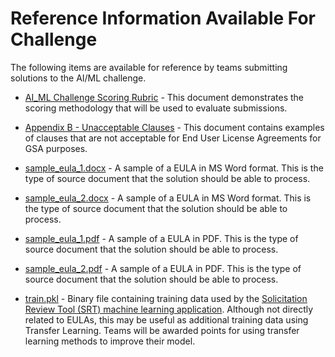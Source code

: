 # Reference Information Available For Challenge

The following items are available for reference by teams submitting solutions to the AI/ML challenge.


* [AI_ML Challenge Scoring Rubric](AI_ML%20Challenge%20Scoring%20Rubric.pdf) - This document demonstrates the scoring methodology that will be used to evaluate submissions.

* [Appendix B - Unacceptable Clauses](appendix_b_unacceptable_clauses.pdf) - This document contains examples of clauses that are not acceptable for End User License Agreements for GSA purposes.

* [sample_eula_1.docx](sample_eula_1.docx) - A sample of a EULA in MS Word format. This is the type of source document that the solution should be able to process. 

* [sample_eula_2.docx](sample_eula_2.docx) - A sample of a EULA in MS Word format. This is the type of source document that the solution should be able to process.

* [sample_eula_1.pdf](sample_eula_1.pdf) - A sample of a EULA in PDF. This is the type of source document that the solution should be able to process. 

* [sample_eula_2.pdf](sample_eula_2.pdf) - A sample of a EULA in PDF. This is the type of source document that the solution should be able to process.

* [train.pkl](train.pkl) - Binary file containing training data used by the [Solicitation Review Tool (SRT) machine learning application](https://github.com/GSA/srt-fbo-scraper). Although not directly related to EULAs, this may be useful as additional training data using Transfer Learning. Teams will be awarded points for using transfer learning methods to improve their model. 

